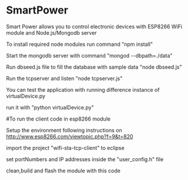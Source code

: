 # SmartPower
Smart Power allows you to control electronic devices with ESP8266 WiFi module and Node.js/Mongodb server


To install required node modules run command "npm install"

Start the mongodb server with command "mongod --dbpath=./data"

Run dbseed.js file to fill the database with sample data "node dbseed.js"

Run the tcpserver and listen "node tcpserver.js"


You can test the application with running difference instance of virtualDevice.py

run it with "python virtualDevice.py"



#To run the client code in esp8266 module

Setup the environment following instructions on http://www.esp8266.com/viewtopic.php?f=9&t=820

import the project "wifi-sta-tcp-client" to eclipse

set portNumbers and IP addresses inside the "user_config.h" file

clean,build and flash the module with this code




